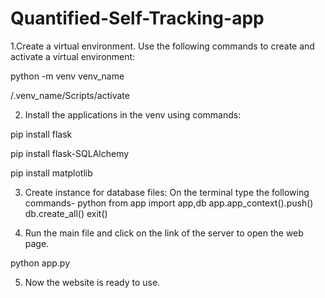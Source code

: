 # Quantified-Self-Tracking-app
1.Create a virtual environment.
Use the following commands to create and activate a virtual environment:
   
  python -m venv venv_name
  
  /.venv_name/Scripts/activate

2. Install the applications in the venv using commands:
   
  pip install flask
  
  pip install flask-SQLAlchemy
  
  pip install matplotlib
  
3. Create instance for database files:
   On the terminal type the following commands-
         python
         from app import app,db
         app.app_context().push()
         db.create_all()
         exit()
   
4. Run the main file and click on the link of the server to open the web page.
  
  python app.py

5. Now the website is ready to use.
